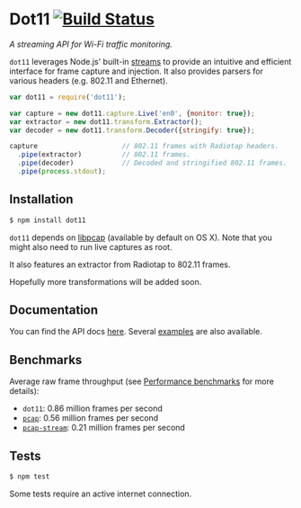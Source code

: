 # Dot11 [![Build Status](https://travis-ci.org/mtth/dot11.svg?branch=master)](https://travis-ci.org/mtth/dot11)

*A streaming API for Wi-Fi traffic monitoring.*

`dot11` leverages Node.js' built-in
[streams](http://nodejs.org/api/stream.html) to provide an intuitive and
efficient interface for frame capture and injection. It also provides parsers
for various headers (e.g. 802.11 and Ethernet).

```javascript
var dot11 = require('dot11');

var capture = new dot11.capture.Live('en0', {monitor: true});
var extractor = new dot11.transform.Extractor();
var decoder = new dot11.transform.Decoder({stringify: true});

capture                     // 802.11 frames with Radiotap headers.
  .pipe(extractor)          // 802.11 frames.
  .pipe(decoder)            // Decoded and stringified 802.11 frames.
  .pipe(process.stdout);
```


## Installation

```bash
$ npm install dot11
```

`dot11` depends on [libpcap](http://www.tcpdump.org/) (available by default on
OS X). Note that you might also need to run live captures as root.

It also features an extractor from Radiotap to 802.11 frames.

Hopefully more transformations will be added soon.


## Documentation

You can find the API docs
[here](https://github.com/mtth/dot11/blob/master/doc/api.md). Several
[examples](https://github.com/mtth/dot11/blob/master/doc/examples.md) are also
available.


## Benchmarks

Average raw frame throughput (see [Performance
benchmarks](https://github.com/mtth/dot11/blob/master/doc/perf.md) for more
details):

+ `dot11`: 0.86 million frames per second
+ [`pcap`](https://github.com/mranney/node_pcap): 0.56 million frames per second
+ [`pcap-stream`](https://github.com/wanderview/node-pcap-stream): 0.21 million frames per second


## Tests

```bash
$ npm test
```

Some tests require an active internet connection.
